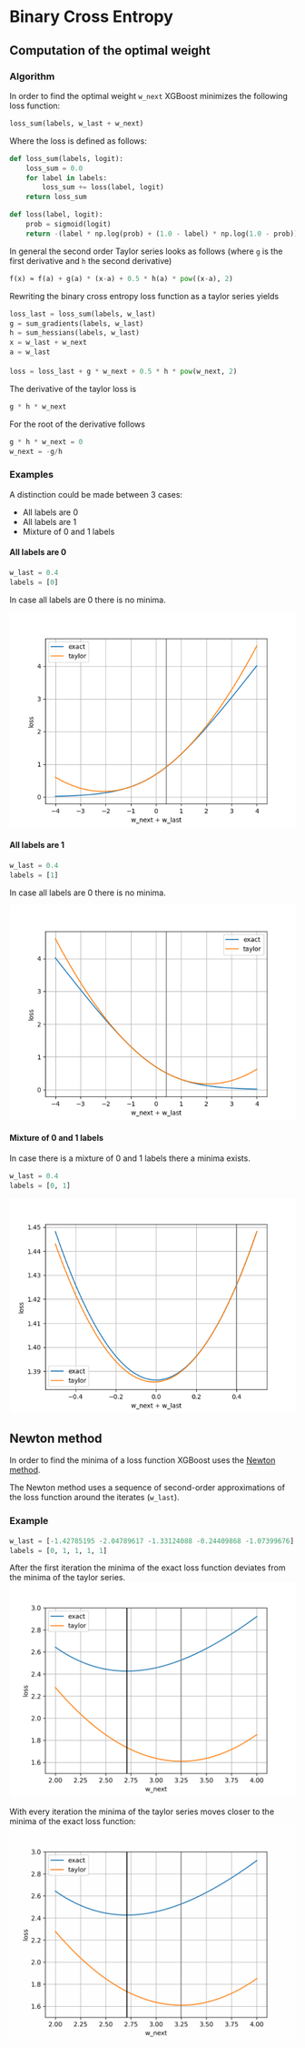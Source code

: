 # Binary Cross Entropy

## Computation of the optimal weight

### Algorithm

In order to find the optimal weight `w_next` XGBoost minimizes the following loss function:
```Python
loss_sum(labels, w_last + w_next)
```

Where the loss is defined as follows:
```Python
def loss_sum(labels, logit):
    loss_sum = 0.0
    for label in labels:
        loss_sum += loss(label, logit)
    return loss_sum
```

```Python
def loss(label, logit):
    prob = sigmoid(logit)
    return -(label * np.log(prob) + (1.0 - label) * np.log(1.0 - prob))
```

In general the second order Taylor series looks as follows (where `g` is the first derivative and `h` the second derivative)
```Python
f(x) ≈ f(a) + g(a) * (x-a) + 0.5 * h(a) * pow((x-a), 2)
```

Rewriting the binary cross entropy loss function as a taylor series yields

```Python
loss_last = loss_sum(labels, w_last)
g = sum_gradients(labels, w_last)
h = sum_hessians(labels, w_last)
x = w_last + w_next
a = w_last

loss = loss_last + g * w_next + 0.5 * h * pow(w_next, 2)
```

The derivative of the taylor loss is
```Python
g * h * w_next
```

For the root of the derivative follows
```Python
g * h * w_next = 0
w_next = -g/h
```

### Examples
A distinction could be made between 3 cases:
* All labels are 0
* All labels are 1
* Mixture of 0 and 1 labels

#### All labels are 0
```Python
w_last = 0.4
labels = [0]
```

In case all labels are 0 there is no minima.

![](images/label_0.png)

#### All labels are 1

```Python
w_last = 0.4
labels = [1]
```
In case all labels are 0 there is no minima.

![](images/label_1.png)

#### Mixture of 0 and 1 labels
In case there is a mixture of 0 and 1 labels there a minima exists.

```Python
w_last = 0.4
labels = [0, 1]
```
![](images/label_0_1.png)

## Newton method
In order to find the minima of a loss function XGBoost uses the [Newton method](https://en.wikipedia.org/wiki/Newton%27s_method_in_optimization).

The Newton method uses a sequence of second-order approximations of the loss function around the iterates (`w_last`).

### Example
```Python
w_last = [-1.42785195 -2.04789617 -1.33124088 -0.24409868 -1.07399676]
labels = [0, 1, 1, 1, 1]
```

After the first iteration the minima of the exact loss function deviates from
the minima of the taylor series.
![](images/iteration_1.png)

With every iteration the minima of the taylor series moves closer to the minima
of the exact loss function:
![](images/newton.gif)